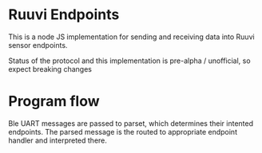 # Ruuvi Endpoints
This is a node JS implementation for sending and receiving data into Ruuvi sensor endpoints.

Status of the protocol and this implementation is pre-alpha / unofficial, so expect breaking changes

# Program flow
Ble UART messages are passed to parset, which determines their intented endpoints. 
The parsed message is the routed to appropriate endpoint handler and interpreted there.



